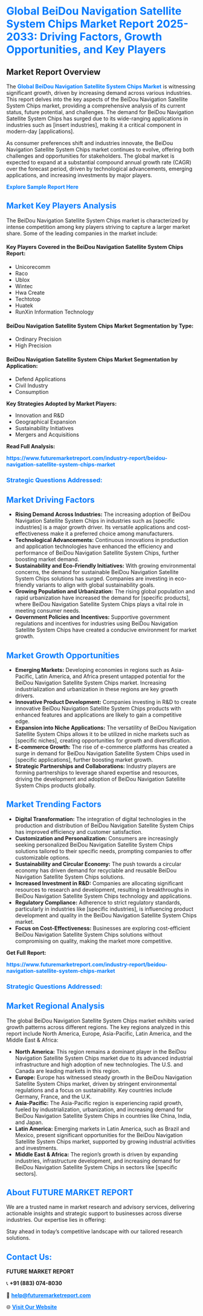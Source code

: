 <h1 style="color: #007BFF;">Global BeiDou Navigation Satellite System Chips Market Report 2025-2033: Driving Factors, Growth Opportunities, and Key Players</h1>

<section id="overview">
<h2>Market Report Overview</h2>
<p>The <a href="https://www.futuremarketreport.com/industry-report/beidou-navigation-satellite-system-chips-market" style="color: #007BFF; text-decoration: none;"><strong>Global BeiDou Navigation Satellite System Chips Market</strong></a> is witnessing significant growth, driven by increasing demand across various industries. This report delves into the key aspects of the BeiDou Navigation Satellite System Chips market, providing a comprehensive analysis of its current status, future potential, and challenges. The demand for BeiDou Navigation Satellite System Chips has surged due to its wide-ranging applications in industries such as [insert industries], making it a critical component in modern-day [applications].</p>
<p>As consumer preferences shift and industries innovate, the BeiDou Navigation Satellite System Chips market continues to evolve, offering both challenges and opportunities for stakeholders. The global market is expected to expand at a substantial compound annual growth rate (CAGR) over the forecast period, driven by technological advancements, emerging applications, and increasing investments by major players.</p>
</section>

<section id="overview">
<p><a href="https://www.futuremarketreport.com/request-sample/reportId=76046" style="color: #007BFF; text-decoration: none;"><strong>Explore Sample Report Here</strong></a></p>
</section>

<section id="key-players">
<h2 style="color: #007BFF;">Market Key Players Analysis</h2>
<p>The BeiDou Navigation Satellite System Chips market is characterized by intense competition among key players striving to capture a larger market share. Some of the leading companies in the market include:</p>
<h4>Key Players Covered in the BeiDou Navigation Satellite System Chips Report:</h4>
<ul><li>Unicorecomm</li><li>Raco</li><li>Ublox</li><li>Wintec</li><li>Hwa Create</li><li>Techtotop</li><li>Huatek</li><li>RunXin Information Technology</li></ul>
<h4>BeiDou Navigation Satellite System Chips Market Segmentation by Type:</h4>
<ul><li>Ordinary Precision</li><li>High Precision</li></ul>

<h4>BeiDou Navigation Satellite System Chips Market Segmentation by Application:</h4>
<ul><li>Defend Applications</li><li>Civil Industry</li><li>Consumption</li></ul>
<p><strong>Key Strategies Adopted by Market Players:</strong></p>
<ul>
<li>Innovation and R&D</li>
<li>Geographical Expansion</li>
<li>Sustainability Initiatives</li>
<li>Mergers and Acquisitions</li>
</ul>
</section>

<section>
<p><strong>Read Full Analysis: </strong></p><a href="https://www.futuremarketreport.com/industry-report/beidou-navigation-satellite-system-chips-market" style="color: #007BFF; text-decoration: none;"><strong>https://www.futuremarketreport.com/industry-report/beidou-navigation-satellite-system-chips-market</strong></a>
<h3 style="color: #007BFF;">Strategic Questions Addressed:</h3>
</section>

<section id="driving-factors">
<h2 style="color: #007BFF;">Market Driving Factors</h2>
<ul>
<li><strong>Rising Demand Across Industries:</strong> The increasing adoption of BeiDou Navigation Satellite System Chips in industries such as [specific industries] is a major growth driver. Its versatile applications and cost-effectiveness make it a preferred choice among manufacturers.</li>
<li><strong>Technological Advancements:</strong> Continuous innovations in production and application technologies have enhanced the efficiency and performance of BeiDou Navigation Satellite System Chips, further boosting market demand.</li>
<li><strong>Sustainability and Eco-Friendly Initiatives:</strong> With growing environmental concerns, the demand for sustainable BeiDou Navigation Satellite System Chips solutions has surged. Companies are investing in eco-friendly variants to align with global sustainability goals.</li>
<li><strong>Growing Population and Urbanization:</strong> The rising global population and rapid urbanization have increased the demand for [specific products], where BeiDou Navigation Satellite System Chips plays a vital role in meeting consumer needs.</li>
<li><strong>Government Policies and Incentives:</strong> Supportive government regulations and incentives for industries using BeiDou Navigation Satellite System Chips have created a conducive environment for market growth.</li>
</ul>
</section>

<section id="growth-opportunities">
<h2 style="color: #007BFF;">Market Growth Opportunities</h2>
<ul>
<li><strong>Emerging Markets:</strong> Developing economies in regions such as Asia-Pacific, Latin America, and Africa present untapped potential for the BeiDou Navigation Satellite System Chips market. Increasing industrialization and urbanization in these regions are key growth drivers.</li>
<li><strong>Innovative Product Development:</strong> Companies investing in R&D to create innovative BeiDou Navigation Satellite System Chips products with enhanced features and applications are likely to gain a competitive edge.</li>
<li><strong>Expansion into Niche Applications:</strong> The versatility of BeiDou Navigation Satellite System Chips allows it to be utilized in niche markets such as [specific niches], creating opportunities for growth and diversification.</li>
<li><strong>E-commerce Growth:</strong> The rise of e-commerce platforms has created a surge in demand for BeiDou Navigation Satellite System Chips used in [specific applications], further boosting market growth.</li>
<li><strong>Strategic Partnerships and Collaborations:</strong> Industry players are forming partnerships to leverage shared expertise and resources, driving the development and adoption of BeiDou Navigation Satellite System Chips products globally.</li>
</ul>
</section>

<section id="trending-factors">
<h2 style="color: #007BFF;">Market Trending Factors</h2>
<ul>
<li><strong>Digital Transformation:</strong> The integration of digital technologies in the production and distribution of BeiDou Navigation Satellite System Chips has improved efficiency and customer satisfaction.</li>
<li><strong>Customization and Personalization:</strong> Consumers are increasingly seeking personalized BeiDou Navigation Satellite System Chips solutions tailored to their specific needs, prompting companies to offer customizable options.</li>
<li><strong>Sustainability and Circular Economy:</strong> The push towards a circular economy has driven demand for recyclable and reusable BeiDou Navigation Satellite System Chips solutions.</li>
<li><strong>Increased Investment in R&D:</strong> Companies are allocating significant resources to research and development, resulting in breakthroughs in BeiDou Navigation Satellite System Chips technology and applications.</li>
<li><strong>Regulatory Compliance:</strong> Adherence to strict regulatory standards, particularly in industries like [specific industries], is influencing product development and quality in the BeiDou Navigation Satellite System Chips market.</li>
<li><strong>Focus on Cost-Effectiveness:</strong> Businesses are exploring cost-efficient BeiDou Navigation Satellite System Chips solutions without compromising on quality, making the market more competitive.</li>
</ul>
</section>

<section>
<p><strong>Get Full Report: </strong></p><a href="https://www.futuremarketreport.com/industry-report/beidou-navigation-satellite-system-chips-market" style="color: #007BFF; text-decoration: none;"><strong>https://www.futuremarketreport.com/industry-report/beidou-navigation-satellite-system-chips-market</strong></a>
<h3 style="color: #007BFF;">Strategic Questions Addressed:</h3>
</section>


<section id="regional-analysis">
<h2 style="color: #007BFF;">Market Regional Analysis</h2>
<p>The global BeiDou Navigation Satellite System Chips market exhibits varied growth patterns across different regions. The key regions analyzed in this report include North America, Europe, Asia-Pacific, Latin America, and the Middle East & Africa:</p>
<ul>
<li><strong>North America:</strong> This region remains a dominant player in the BeiDou Navigation Satellite System Chips market due to its advanced industrial infrastructure and high adoption of new technologies. The U.S. and Canada are leading markets in this region.</li>
<li><strong>Europe:</strong> Europe has witnessed steady growth in the BeiDou Navigation Satellite System Chips market, driven by stringent environmental regulations and a focus on sustainability. Key countries include Germany, France, and the U.K.</li>
<li><strong>Asia-Pacific:</strong> The Asia-Pacific region is experiencing rapid growth, fueled by industrialization, urbanization, and increasing demand for BeiDou Navigation Satellite System Chips in countries like China, India, and Japan.</li>
<li><strong>Latin America:</strong> Emerging markets in Latin America, such as Brazil and Mexico, present significant opportunities for the BeiDou Navigation Satellite System Chips market, supported by growing industrial activities and investments.</li>
<li><strong>Middle East & Africa:</strong> The region’s growth is driven by expanding industries, infrastructure development, and increasing demand for BeiDou Navigation Satellite System Chips in sectors like [specific sectors].</li>
</ul>
</section>

<footer>
<h2 style="color: #007BFF;">About FUTURE MARKET REPORT</h2>
<p>We are a trusted name in market research and advisory services, delivering actionable insights and strategic support to businesses across diverse industries. Our expertise lies in offering:</p>

<p>Stay ahead in today’s competitive landscape with our tailored research solutions.</p>

<h2 style="color: #007BFF;">Contact Us:</h2>
<p><strong>FUTURE MARKET REPORT</strong></p>
<p>📞 <strong>+91 (883) 074-8030</strong></p>
<p>📧 <strong><a href="mailto:help@futuremarketreport.com" style="color: #007BFF;">help@futuremarketreport.com</a></strong></p>
<p>🌐 <strong><a href="https://www.futuremarketreport.com/" style="color: #007BFF;">Visit Our Website</a></strong></p>
</footer>